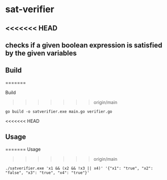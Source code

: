 # sat-verifier

<<<<<<< HEAD
---

## checks if a given boolean expression is satisfied by the given variables


## Build
=======

Build
>>>>>>> origin/main

    go build -o satverifier.exe main.go verifier.go


<<<<<<< HEAD
## Usage
=======
Usage
>>>>>>> origin/main

    ./satverifier.exe 'x1 && (x2 && !x3 || x4)' '{"x1": "true", "x2": "false", "x3": "true", "x4": "true"}'

